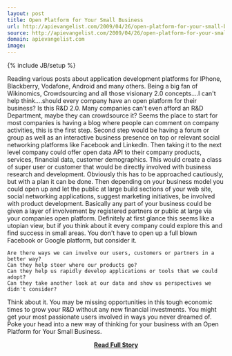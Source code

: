 ```yaml
---
layout: post
title: Open Platform for Your Small Business
url: http://apievangelist.com/2009/04/26/open-platform-for-your-small-business/
source: http://apievangelist.com/2009/04/26/open-platform-for-your-small-business/
domain: apievangelist.com
image: 
---
```

{% include JB/setup %}<p>Reading various posts about application development platforms for IPhone, Blackberry, Vodafone, Android and many others.
Being a big fan of Wikinomics, Crowdsourcing and all those visionary 2.0 concepts....I can't help think....should every company have an open platform for their business?
Is this R&amp;D 2.0. Many companies can't even afford an R&amp;D Department, maybe they can crowdsource it?
Seems the place to start for most companies is having a blog where people can comment on company activities, this is the first step.
Second step would be having a forum or group as well as an interactive business presence on top or relevant social networking platforms like Facebook and LinkedIn.
Then taking it to the next level company could offer open data API to their company products, services, financial data, customer demographics. This would create a class of super user or customer that would be directly involved with business research and development. Obviously this has to be approached cautiously, but with a plan it can be done.
Then depending on your business model you could open up and let the public at large build sections of your web site, social networking applications, suggest marketing initiatives, be involved with product development. Basically any part of your business could be given a layer of involvement by registered partners or public at large via your companies open platform.
Definitely at first glance this seems like a utopian view, but if you think about it every company could explore this and find success in small areas. You don't have to open up a full blown Facebook or Google platform, but consider it.

	Are there ways we can involve our users, customers or partners in a better way?
	Can they help steer where our products go?
	Can they help us rapidly develop applications or tools that we could adopt?
	Can they take another look at our data and show us perspectives we didn't consider?

Think about it. You may be missing opportunities in this tough economic times to grow your R&amp;D without any new financial investments. You might get your most passionate users involved in ways you never dreamed of.
Poke your head into a new way of thinking for your business with an Open Platform for Your Small Business.
</p>
<center><p><a href="http://apievangelist.com/2009/04/26/open-platform-for-your-small-business/" style='padding:25px; font-sze:18px; font-weight: bold;'>Read Full Story</a></p></center>
